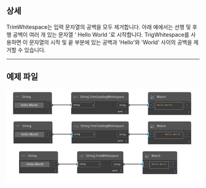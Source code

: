 ## 상세
TrimWhitespace는 입력 문자열의 공백을 모두 제거합니다. 아래 예에서는 선행 및 후행 공백이 여러 개 있는 문자열 '     Hello World     '로 시작합니다. TrigWhitespace를 사용하면 이 문자열의 시작 및 끝 부분에 있는 공백과 'Hello'와 'World' 사이의 공백을 제거할 수 있습니다.
___
## 예제 파일

![TrimWhitespace](./DSCore.String.TrimWhitespace_img.jpg)

